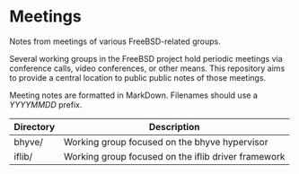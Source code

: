 # Meetings
Notes from meetings of various FreeBSD-related groups.

Several working groups in the FreeBSD project hold periodic meetings via
conference calls, video conferences, or other means.  This repository
aims to provide a central location to public public notes of those meetings.

Meeting notes are formatted in MarkDown.  Filenames should use a
*YYYYMMDD* prefix.

Directory | Description
--- | ---
bhyve/ | Working group focused on the bhyve hypervisor
iflib/ | Working group focused on the iflib driver framework
